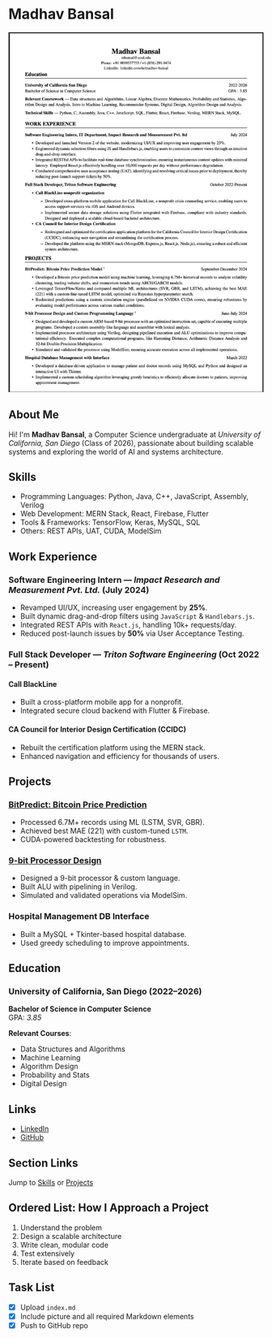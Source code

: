 # Madhav Bansal

![Resume](./resume.jpg)

## About Me

Hi! I'm **Madhav Bansal**, a Computer Science undergraduate at _University of California, San Diego_ (Class of 2026), passionate about building scalable systems and exploring the world of AI and systems architecture.

## Skills

- Programming Languages: Python, Java, C++, JavaScript, Assembly, Verilog
- Web Development: MERN Stack, React, Firebase, Flutter
- Tools & Frameworks: TensorFlow, Keras, MySQL, SQL
- Others: REST APIs, UAT, CUDA, ModelSim

## Work Experience

### Software Engineering Intern — _Impact Research and Measurement Pvt. Ltd._ (July 2024)

- Revamped UI/UX, increasing user engagement by **25%**.
- Built dynamic drag-and-drop filters using `JavaScript` & `Handlebars.js`.
- Integrated REST APIs with `React.js`, handling 10k+ requests/day.
- Reduced post-launch issues by **50%** via User Acceptance Testing.

### Full Stack Developer — _Triton Software Engineering_ (Oct 2022 – Present)

#### Call BlackLine

- Built a cross-platform mobile app for a nonprofit.
- Integrated secure cloud backend with Flutter & Firebase.

#### CA Council for Interior Design Certification (CCIDC)

- Rebuilt the certification platform using the MERN stack.
- Enhanced navigation and efficiency for thousands of users.

## Projects

### [BitPredict: Bitcoin Price Prediction](https://github.com/Madhav182003/Bit-Predict.git)

- Processed 6.7M+ records using ML (LSTM, SVR, GBR).
- Achieved best MAE (221) with custom-tuned `LSTM`.
- CUDA-powered backtesting for robustness.

### [9-bit Processor Design](https://github.com/Madhav182003/9-bit-Processor-Design.git)

- Designed a 9-bit processor & custom language.
- Built ALU with pipelining in Verilog.
- Simulated and validated operations via ModelSim.

### Hospital Management DB Interface

- Built a MySQL + Tkinter-based hospital database.
- Used greedy scheduling to improve appointments.

## Education

### University of California, San Diego (2022–2026)

**Bachelor of Science in Computer Science**  
GPA: _3.85_

**Relevant Courses**:

- Data Structures and Algorithms
- Machine Learning
- Algorithm Design
- Probability and Stats
- Digital Design

## Links

- [LinkedIn](https://www.linkedin.com/in/madhav-bansal)
- [GitHub](https://github.com/Madhav182003)

## Section Links

Jump to [Skills](#-skills) or [Projects](#-projects)

## Ordered List: How I Approach a Project

1. Understand the problem
2. Design a scalable architecture
3. Write clean, modular code
4. Test extensively
5. Iterate based on feedback

## Task List

- [x] Upload `index.md`
- [x] Include picture and all required Markdown elements
- [x] Push to GitHub repo
